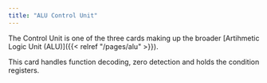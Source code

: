 ```yaml
---
title: "ALU Control Unit"
---
```


The Control Unit is one of the three cards making up the broader
[Artihmetic Logic Unit (ALU)]({{< relref "/pages/alu" >}}).

This card handles function decoding, zero detection and holds the condition registers.
